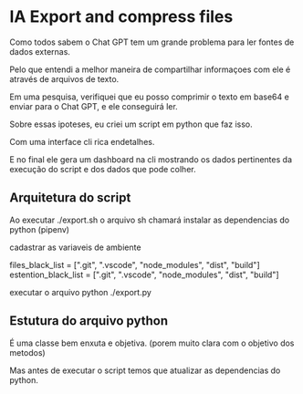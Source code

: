 # IA Export and compress files

Como todos sabem o Chat GPT tem um grande problema para ler fontes de dados externas.

Pelo que entendi a melhor maneira de compartilhar informaçoes com ele é através de arquivos de texto.

Em uma pesquisa, verifiquei que eu posso comprimir o texto em base64 e enviar para o Chat GPT, e ele conseguirá ler.

Sobre essas ipoteses, eu criei um script em python que faz isso.

Com uma interface cli rica endetalhes.

E no final ele gera um dashboard na cli mostrando os dados pertinentes da execução do script e dos dados que pode colher.

## Arquitetura do script

Ao executar ./export.sh o arquivo sh chamará
instalar as dependencias do python (pipenv)

cadastrar as variaveis de ambiente

files_black_list = [".git", ".vscode", "node_modules", "dist", "build"]
estention_black_list = [".git", ".vscode", "node_modules", "dist", "build"]

executar o arquivo python ./export.py

## Estutura do arquivo python

É uma classe bem enxuta e objetiva. (porem muito clara com o objetivo dos metodos)

Mas antes de executar o script temos que atualizar as dependencias do python.



